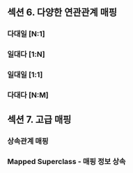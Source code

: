 ## 섹션 6. 다양한 연관관계 매핑

### 다대일 [N:1]

### 일대다 [1:N]

### 일대일 [1:1]

### 다대다 [N:M]

## 섹션 7. 고급 매핑

### 상속관계 매핑

### Mapped Superclass - 매핑 정보 상속
